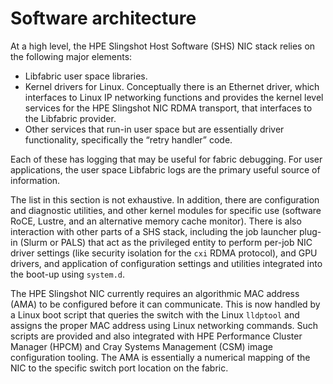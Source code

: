 # Software architecture

At a high level, the HPE Slingshot Host Software (SHS) NIC stack relies on the following major elements:

- Libfabric user space libraries.
- Kernel drivers for Linux. Conceptually there is an Ethernet driver, which interfaces to Linux IP networking functions and provides the kernel level services for the HPE Slingshot NIC RDMA transport, that interfaces to the Libfabric provider.
- Other services that run-in user space but are essentially driver functionality, specifically the “retry handler” code.

Each of these has logging that may be useful for fabric debugging.
For user applications, the user space Libfabric logs are the primary useful source of information.

The list in this section is not exhaustive. In addition, there are configuration and diagnostic utilities, and other kernel modules for specific use (software RoCE, Lustre, and an alternative memory cache monitor).
There is also interaction with other parts of a SHS stack, including the job launcher plug-in (Slurm or PALS) that act as the privileged entity to perform per-job NIC driver settings (like security isolation for the `cxi` RDMA protocol), and GPU drivers, and application of configuration settings and utilities integrated into the boot-up using `system.d`.

The HPE Slingshot NIC currently requires an algorithmic MAC address (AMA) to be configured before it can communicate.
This is now handled by a Linux boot script that queries the switch with the Linux `lldptool` and assigns the proper MAC address using Linux networking commands.
Such scripts are provided and also integrated with HPE Performance Cluster Manager (HPCM) and Cray Systems Management (CSM) image configuration tooling. The AMA is essentially a numerical mapping of the NIC to the specific switch port location on the fabric.
